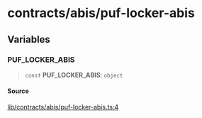 # contracts/abis/puf-locker-abis

## Variables

### PUF\_LOCKER\_ABIS

> `const` **PUF\_LOCKER\_ABIS**: `object`

#### Source

[lib/contracts/abis/puf-locker-abis.ts:4](https://github.com/PufferFinance/puffer-sdk/blob/2dba95d045033c5e0830b258a1aac29a7e630ff1/lib/contracts/abis/puf-locker-abis.ts#L4)
